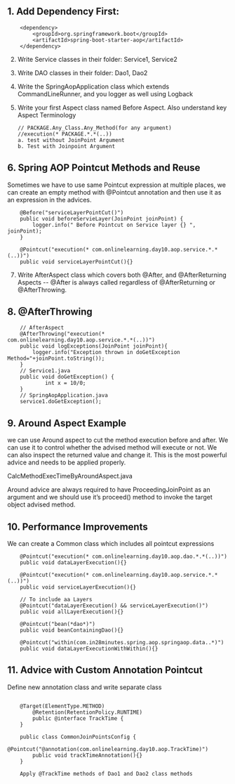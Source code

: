 
## 1.  Add Dependency First:
        <dependency>
			<groupId>org.springframework.boot</groupId>
			<artifactId>spring-boot-starter-aop</artifactId>
		</dependency>
		
2. Write Service classes in their folder: Service1, Service2

3. Write DAO classes in their folder: Dao1, Dao2

4. Write the SpringAopApplication class which extends CommandLineRunner, and you logger as well using Logback

5. Write your first Aspect class named Before Aspect. Also understand key Aspect Terminology

       // PACKAGE.Any_Class.Any_Method(for any argument)               
	   //execution(* PACKAGE.*.*(..))
	   a. test without JoinPoint Argument
	   b. Test with Joinpoint Argument
	   
## 6. Spring AOP Pointcut Methods and Reuse
Sometimes we have to use same Pointcut expression at multiple places, we can create an empty method with @Pointcut annotation and then use it as an expression in the advices.
	
```
	@Before("serviceLayerPointCut()")
	public void beforeServieLayer(JoinPoint joinPoint) {
		logger.info(" Before Pointcut on Service layer {} ", joinPoint);
	}
	
	@Pointcut("execution(* com.onlinelearning.day10.aop.service.*.*(..))")
	public void serviceLayerPointCut(){}
```
	   
7. Write AfterAspect class which covers both @After, and @AfterReturning Aspects
     -- @After is always called regardless of @AfterReturning or @AfterThrowing.

## 8. @AfterThrowing

```
    // AfterAspect
	@AfterThrowing("execution(* com.onlinelearning.day10.aop.service.*.*(..))")
	public void logExceptions(JoinPoint joinPoint){
		logger.info("Exception thrown in doGetException Method="+joinPoint.toString());
	}
	// Service1.java
	public void doGetException() {
			int x = 10/0;
	}
	// SpringAopApplication.java
	service1.doGetException();
```
## 9. Around Aspect Example
we can use Around aspect to cut the method execution before and after. We can use it to control whether the advised method will execute or not. 
We can also inspect the returned value and change it. This is the most powerful advice and needs to be applied properly.

CalcMethodExecTimeByAroundAspect.java

Around advice are always required to have ProceedingJoinPoint as an argument and we should use it’s proceed() method to invoke the target object advised method.

## 10. Performance Improvements
We can create a Common class which includes all pointcut expressions

```
    @Pointcut("execution(* com.onlinelearning.day10.aop.dao.*.*(..))")
	public void dataLayerExecution(){}
	
	@Pointcut("execution(* com.onlinelearning.day10.aop.service.*.*(..))")
	public void serviceLayerExecution(){}
	
	// To include aa Layers
	@Pointcut("dataLayerExecution() && serviceLayerExecution()")
	public void allLayerExecution(){}
	
	@Pointcut("bean(*dao*)")
	public void beanContainingDao(){}
	
	@Pointcut("within(com.in28minutes.spring.aop.springaop.data..*)")
	public void dataLayerExecutionWithWithin(){}

```
## 11. Advice with Custom Annotation Pointcut

Define new annotation class and write separate class
```

    @Target(ElementType.METHOD)
		@Retention(RetentionPolicy.RUNTIME)
		public @interface TrackTime {
	}
	
    public class CommonJoinPointsConfig {
		@Pointcut("@annotation(com.onlinelearning.day10.aop.TrackTime)")
		public void trackTimeAnnotation(){}
    }
  
    Apply @TrackTime methods of Dao1 and Dao2 class methods
```



	
